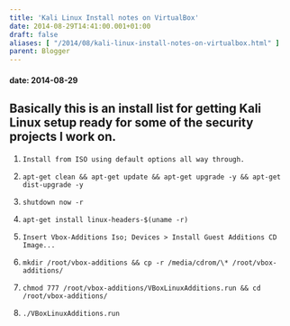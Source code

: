 ```yaml
---
title: 'Kali Linux Install notes on VirtualBox'
date: 2014-08-29T14:41:00.001+01:00
draft: false
aliases: [ "/2014/08/kali-linux-install-notes-on-virtualbox.html" ]
parent: Blogger
---
```

#### date: 2014-08-29

Basically this is an install list for getting Kali Linux setup ready for some of the security projects I work on.
-----------------------------------------------------------------------------------------------------------------

1.  ```
    Install from ISO using default options all way through.
    ```
2.  ```
    apt-get clean && apt-get update && apt-get upgrade -y && apt-get dist-upgrade -y
    ```
3.  ```
    shutdown now -r
    ```
4.  ```
    apt-get install linux-headers-$(uname -r)
    ```
5.  ```
    Insert Vbox-Additions Iso; Devices > Install Guest Additions CD Image...
    ```
6.  ```
    mkdir /root/vbox-additions && cp -r /media/cdrom/\* /root/vbox-additions/
    ```
7.  ```
    chmod 777 /root/vbox-additions/VBoxLinuxAdditions.run && cd /root/vbox-additions/
    ```
8.  ```
    ./VBoxLinuxAdditions.run
    ```